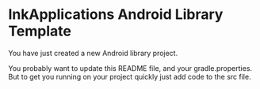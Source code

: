 # InkApplications Android Library Template

You have just created a new Android library project.

You probably want to update this README file, and your gradle.properties. But to get you running
on your project quickly just add code to the src file.
